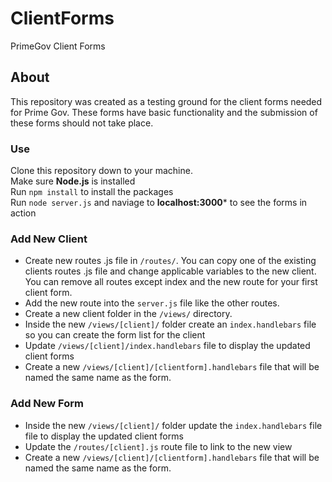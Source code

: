 # ClientForms
PrimeGov Client Forms


## About
This repository was created as a testing ground for the client forms needed for Prime Gov. These forms have basic functionality and the submission of these forms should not take place.

### Use
Clone this repository down to your machine. <br>
Make sure **Node.js** is installed <br>
Run `npm install` to install the packages <br>
Run `node server.js` and naviage to **localhost:3000*** to see the forms in action

### Add New Client
- Create new routes .js file in `/routes/`. You can copy one of the existing clients routes .js file and change applicable variables to the new client. You can remove all routes except index and the new route for your first client form.
- Add the new route into the `server.js` file like the other routes.
- Create a new client folder in the `/views/` directory.
- Inside the new `/views/[client]/` folder create an `index.handlebars` file so you can create the form list for the client
- Update `/views/[client]/index.handlebars` file to display the updated client forms
- Create a new `/views/[client]/[clientform].handlebars` file that will be named the same name as the form.

### Add New Form
- Inside the new `/views/[client]/` folder update the `index.handlebars` file file to display the updated client forms
- Update the `/routes/[client].js` route file to link to the new view
- Create a new `/views/[client]/[clientform].handlebars` file that will be named the same name as the form.

